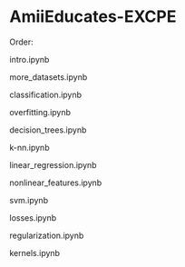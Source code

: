 # AmiiEducates-EXCPE

Order:


intro.ipynb

more_datasets.ipynb


classification.ipynb

overfitting.ipynb

decision_trees.ipynb

k-nn.ipynb

linear_regression.ipynb


nonlinear_features.ipynb

svm.ipynb

losses.ipynb

regularization.ipynb

kernels.ipynb
